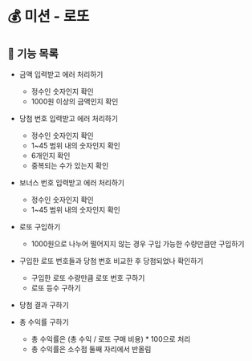 # 💰 미션 - 로또

## 📄 기능 목록
- 금액 입력받고 에러 처리하기
  - 정수인 숫자인지 확인
  - 1000원 이상의 금액인지 확인

- 당첨 번호 입력받고 에러 처리하기
  - 정수인 숫자인지 확인
  - 1~45 범위 내의 숫자인지 확인
  - 6개인지 확인
  - 중복되는 수가 있는지 확인

- 보너스 번호 입력받고 에러 처리하기
  - 정수인 숫자인지 확인
  - 1~45 범위 내의 숫자인지 확인

- 로또 구입하기
  - 1000원으로 나누어 떨어지지 않는 경우 구입 가능한 수량만큼만 구입하기

- 구입한 로또 번호들과 당첨 번호 비교한 후 당첨되었나 확인하기
  - 구입한 로또 수량만큼 로또 번호 구하기
  - 로또 등수 구하기

- 당첨 결과 구하기

- 총 수익률 구하기
  - 총 수익률은 (총 수익 / 로또 구매 비용) * 100으로 처리
  - 총 수익률은 소수점 둘째 자리에서 반올림
